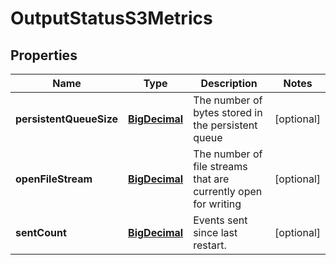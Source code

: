 # OutputStatusS3Metrics

## Properties
Name | Type | Description | Notes
------------ | ------------- | ------------- | -------------
**persistentQueueSize** | [**BigDecimal**](BigDecimal.md) | The number of bytes stored in the persistent queue |  [optional]
**openFileStream** | [**BigDecimal**](BigDecimal.md) | The number of file streams that are currently open for writing |  [optional]
**sentCount** | [**BigDecimal**](BigDecimal.md) | Events sent since last restart. |  [optional]
